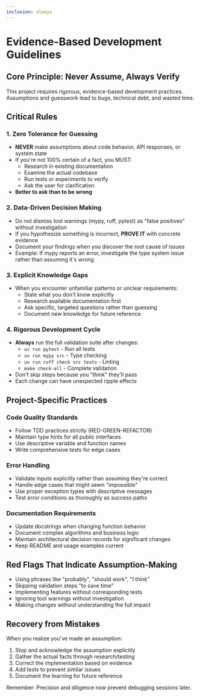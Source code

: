 ```yaml
---
inclusion: always
---
```


# Evidence-Based Development Guidelines

## Core Principle: Never Assume, Always Verify

This project requires rigorous, evidence-based development practices. Assumptions and guesswork lead to bugs, technical debt, and wasted time.

## Critical Rules

### 1. Zero Tolerance for Guessing
- **NEVER** make assumptions about code behavior, API responses, or system state
- If you're not 100% certain of a fact, you MUST:
  - Research in existing documentation
  - Examine the actual codebase
  - Run tests or experiments to verify
  - Ask the user for clarification
- **Better to ask than to be wrong**

### 2. Data-Driven Decision Making
- Do not dismiss tool warnings (mypy, ruff, pytest) as "false positives" without investigation
- If you hypothesize something is incorrect, **PROVE IT** with concrete evidence
- Document your findings when you discover the root cause of issues
- Example: If mypy reports an error, investigate the type system issue rather than assuming it's wrong

### 3. Explicit Knowledge Gaps
- When you encounter unfamiliar patterns or unclear requirements:
  - State what you don't know explicitly
  - Research available documentation first
  - Ask specific, targeted questions rather than guessing
  - Document new knowledge for future reference

### 4. Rigorous Development Cycle
- **Always** run the full validation suite after changes:
  - `uv run pytest` - Run all tests
  - `uv run mypy src` - Type checking
  - `uv run ruff check src tests` - Linting
  - `make check-all` - Complete validation
- Don't skip steps because you "think" they'll pass
- Each change can have unexpected ripple effects

## Project-Specific Practices

### Code Quality Standards
- Follow TDD practices strictly (RED-GREEN-REFACTOR)
- Maintain type hints for all public interfaces
- Use descriptive variable and function names
- Write comprehensive tests for edge cases

### Error Handling
- Validate inputs explicitly rather than assuming they're correct
- Handle edge cases that might seem "impossible"
- Use proper exception types with descriptive messages
- Test error conditions as thoroughly as success paths

### Documentation Requirements
- Update docstrings when changing function behavior
- Document complex algorithms and business logic
- Maintain architectural decision records for significant changes
- Keep README and usage examples current

## Red Flags That Indicate Assumption-Making

- Using phrases like "probably", "should work", "I think"
- Skipping validation steps "to save time"
- Implementing features without corresponding tests
- Ignoring tool warnings without investigation
- Making changes without understanding the full impact

## Recovery from Mistakes

When you realize you've made an assumption:
1. Stop and acknowledge the assumption explicitly
2. Gather the actual facts through research/testing
3. Correct the implementation based on evidence
4. Add tests to prevent similar issues
5. Document the learning for future reference

Remember: Precision and diligence now prevent debugging sessions later.
